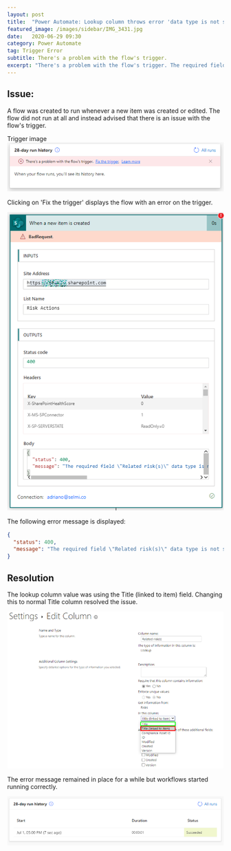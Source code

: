 ```yaml
---
layout: post
title:  "Power Automate: Lookup column throws error 'data type is not supported'"
featured_image: /images/sidebar/IMG_3431.jpg
date:   2020-06-29 09:30
category: Power Automate
tag: Trigger Error
subtitle: There's a problem with the flow's trigger.
excerpt: "There's a problem with the flow's trigger. The required field Lookup Column data type is not supported"
---
```


## Issue:

A flow was created to run whenever a new item was created or edited. The flow did not run at all and instead advised that there is an issue with the flow's trigger.

Trigger image
![There's a problem with the flow's trigger](/images/20200629/trigger_error.png "There's a problem with the flow's trigger")

Clicking on 'Fix the trigger' displays the flow with an error on the trigger.

![Flow history](/images/20200629/bad_request.png "Flow history")

The following error message is displayed:

```json
{
  "status": 400,
  "message": "The required field \"Related risk(s)\" data type is not supported\r\nclientRequestId: 7e29a495-ddab-4c6c-8af7-0b73ca51381a\r\nserviceRequestId: 7e29a495-ddab-4c6c-8af7-0b73ca51381a"
}
```

## Resolution

The lookup column value was using the Title (linked to item) field. Changing this to normal Title column resolved the issue. 

![Lookup column](/images/20200629/lookup_column.png "Lookup column")

The error message remained in place for a while but workflows started running correctly.

![Workflow succeeded](/images/20200629/succeeded.png "workflow succeeded")
